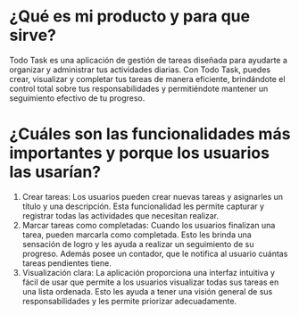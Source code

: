 # ¿Qué es mi producto y para que sirve?

Todo Task es una aplicación de gestión de tareas diseñada para ayudarte a organizar y administrar tus actividades diarias. Con Todo Task, puedes crear, visualizar y completar tus tareas de manera eficiente, brindándote el control total sobre tus responsabilidades y permitiéndote mantener un seguimiento efectivo de tu progreso.

# ¿Cuáles son las funcionalidades más importantes y porque los usuarios las usarían?

1.  Crear tareas: Los usuarios pueden crear nuevas tareas y asignarles un título y una descripción. Esta funcionalidad les permite capturar y registrar todas las actividades que necesitan realizar.
2.  Marcar tareas como completadas: Cuando los usuarios finalizan una tarea, pueden marcarla como completada. Esto les brinda una sensación de logro y les ayuda a realizar un seguimiento de su progreso. Además posee un contador, que le notifica al usuario cuántas tareas pendientes tiene.
3.  Visualización clara: La aplicación proporciona una interfaz intuitiva y fácil de usar que permite a los usuarios visualizar todas sus tareas en una lista ordenada. Esto les ayuda a tener una visión general de sus responsabilidades y les permite priorizar adecuadamente.
